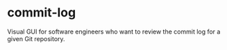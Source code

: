 # commit-log
 Visual GUI for software engineers who want to review the commit log for a given Git repository.

